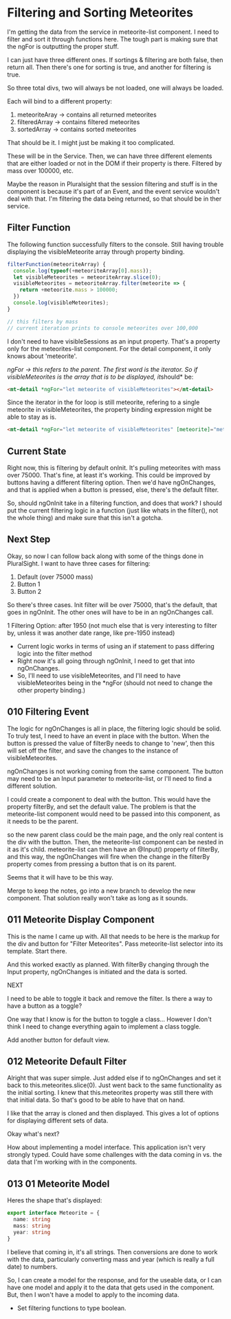 # Filtering and Sorting Meteorites

I'm getting the data from the service in meteorite-list component.
I need to filter and sort it through functions here.
The tough part is making sure that the ngFor is outputting the proper stuff.  

I can just have three different ones.
If sortings & filtering are both false, then return all.
Then there's one for sorting is true, and another for filtering is true.  

So three total divs, two will always be not loaded, one will always be loaded.  

Each will bind to a different property:

1. meteoriteAray -> contains all returned meteorites
2. filteredArray -> contains filtered meteorites
3. sortedArray -> contains sorted meteorites  

That should be it. I might just be making it too complicated.  

These will be in the Service. Then, we can have three different elements that are either loaded or not in the DOM if their property is there.
Filtered by mass over 100000, etc.  

Maybe the reason in Pluralsight that the session filtering and stuff is in the component is because it's part of an Event, and the event service wouldn't deal with that.
I'm filtering the data being returned, so that should be in ther service.

## Filter Function

The following function successfully filters to the console.
Still having trouble displaying the visibleMeteorite array through property binding.

```ts
filterFunction(meteoriteArray) {
  console.log(typeof(+meteoriteArray[0].mass));
  let visibleMeteorites = meteoriteArray.slice(0);
  visibleMeteorites = meteoriteArray.filter(meteorite => {
    return +meteorite.mass > 100000;
  })
  console.log(visibleMeteorites);
}

// this filters by mass
// current iteration prints to console meteorites over 100,000
```

I don't need to have visibleSessions as an input property.
That's a property only for the meteorites-list component. For the detail component, it only knows about 'meteorite'.

*ngFor -> this refers to the parent. The first word is the iterator.
So if visibleMeteorites is the array that is to be displayed, it*should* be:

```html
<mt-detail *ngFor="let meteorite of visibleMeteorites"></mt-detail>
```

Since the iterator in the for loop is still meteorite, refering to a single meteorite in visibleMeteorites, the property binding expression might be able to stay as is.

```html
<mt-detail *ngFor="let meteorite of visibleMeteorites" [meteorite]="meteorite"></mt-detail>
```

## Current State

Right now, this is filtering by default onInit. It's pulling meteorites with mass over 75000.
That's fine, at least it's working.
This could be improved by buttons having a different filtering option.
Then we'd have ngOnChanges, and that is applied when a button is pressed, else, there's the default filter.  

So, should ngOnInit take in a filtering function, and does that work?
I should put the current filtering logic in a function (just like whats in the filter(), not the whole thing) and make sure that this isn't a gotcha.

## Next Step

Okay, so now I can follow back along with some of the things done in PluralSight.
I want to have three cases for filtering:

1. Default (over 75000 mass)
2. Button 1
3. Button 2  

So there's three cases. Init filter will be over 75000, that's the default, that goes in ngOnInit.
The other ones will have to be in an ngOnChanges call.  

1 Filtering Option: after 1950 (not much else that is very interesting to filter by, unless it was another date range, like pre-1950 instead)

- Current logic works in terms of using an if statement to pass differing logic into the filter method
- Right now it's all going through ngOnInit, I need to get that into ngOnChanges.
- So, I'll need to use visibleMeteorites, and I'll need to have visibleMeteorites being in the *ngFor (should not need to change the other property binding.)  

## 010 Filtering Event

The logic for ngOnChanges is all in place, the filtering logic should be solid.
To truly test, I need to have an event in place with the button.
When the button is pressed the value of filterBy needs to change to 'new', then this will set off the filter, and save the changes to the instance of visibleMeteorites.

ngOnChanges is not working coming from the same component. The button may need to be an Input parameter to meteorite-list, or I'll need to find a different solution.  

I could create a component to deal with the button. This would have the property filterBy, and set the default value.
The problem is that the meteorite-list component would need to be passed into this component, as it needs to be the parent.  

so the new parent class could be the main page, and the only real content is the div with the button.
Then, the meteorite-list component can be nested in it as it's child.
meteorite-list can then have an @Input() property of filterBy, and this way, the ngOnChanges will fire when the change in the filterBy property comes from pressing a button that is on its parent.  

Seems that it will have to be this way.  

Merge to keep the notes, go into a new branch to develop the new component. That solution really won't take as long as it sounds.

## 011 Meteorite Display Component

This is the name I came up with. All that needs to be here is the markup for the div and button for "Filter Meteorites".
Pass meteorite-list selector into its template. Start there.  

And this worked exactly as planned. With filterBy changing through the Input property, ngOnChanges is initiated and the data is sorted.  

NEXT  

I need to be able to toggle it back and remove the filter. Is there a way to have a button as a toggle?  

One way that I know is for the button to toggle a class... However I don't think I need to change everything again to implement a class toggle.  

Add another button for default view.

## 012 Meteorite Default Filter

Alright that was super simple. Just added else if to ngOnChanges and set it back to this.meteorites.slice(0).
Just went back to the same functionality as the initial sorting.
I knew that this.meteorites property was still there with that initial data. So that's good to be able to have that on hand.  

I like that the array is cloned and then displayed. This gives a lot of options for displaying different sets of data.  

Okay what's next?  

How about implementing a model interface. This application isn't very strongly typed. Could have some challenges with the data coming in vs. the data that I'm working with in the components.

## 013 01 Meteorite Model

Heres the shape that's displayed:

```ts
export interface Meteorite = {
  name: string
  mass: string
  year: string
}
```

I believe that coming in, it's all strings.
Then conversions are done to work with the data, particularly converting mass and year (which is really a full date) to numbers.  

So, I can create a model for the response, and for the useable data, or I can have one model and apply it to the data that gets used in the component.
But, then I won't have a model to apply to the incoming data.

- Set filtering functions to type boolean.
